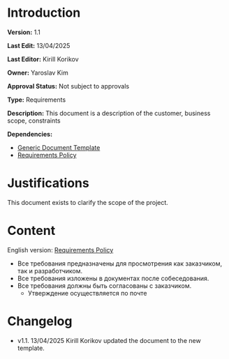 # Introduction

**Version:** 1.1

**Last Edit:** 13/04/2025

**Last Editor:** Kirill Korikov

**Owner:** Yaroslav Kim

**Approval Status:** Not subject to approvals

**Type:** Requirements

**Description:** This document is a description of the customer, business scope, constraints

**Dependencies:**
 - [Generic Document Template](<../../../DocumentTemplates/EN/Generic Document Template.md>)
 - [Requirements Policy](<../../EN/Requirements/Requirements Policy.md>)

# Justifications
This document exists to clarify the scope of the project.

# Content
English version: [Requirements Policy](<../../EN/Requirements/Requirements Policy.md>)
- Все требования предназначены для просмотрения как заказчиком, так и разработчиком.
- Все требования изложены в документах после собеседования.
- Все требования должны быть согласованы с заказчиком.
	- Утверждение осуществляется по почте


# Changelog
- v1.1. 13/04/2025 Kirill Korikov updated the document to the new template.